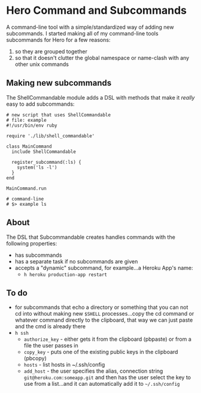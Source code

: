 
# Hero Command and Subcommands

A command-line tool with a simple/standardized way of adding new subcommands.  I
started making all of my command-line tools subcommands for Hero for a few
reasons:

1. so they are grouped together
2. so that it doesn't clutter the global namespace or name-clash with any other
   unix commands

## Making new subcommands

The ShellCommandable module adds a DSL with methods that make it _really_ easy
to add subcommands:

```
# new script that uses ShellCommandable
# file: example
#!/usr/bin/env ruby

require './lib/shell_commandable'

class MainCommand
  include ShellCommandable

  register_subcommand(:ls) {
    system('ls -l')
  }
end

MainCommand.run

# command-line
# $> example ls
```

## About

The DSL that Subcommandable creates handles commands with the following
properties:

* has subcommands
* has a separate task if no subcommands are given
* accepts a "dynamic" subcommand, for example...a Heroku App's name:
  * `h heroku production-app restart`


## To do

- for subcommands that echo a directory or something that you can not cd into
  without making new `$SHELL` processes...copy the cd command or whatever
  command directly to the clipboard, that way we can just paste and the cmd is
  already there
- `h ssh`
  - `authorize_key` - either gets it from the clipboard (pbpaste) or from a file
    the user passes in
  - `copy_key` - puts one of the existing public keys in the clipboard (pbcopy)
  - `hosts` - list hosts in ~/.ssh/config
  - `add_host` - the user specifies the alias, connection string
    `git@heroku.com:someapp.git` and then has the user select the key to use
    from a list...and it can automatically add it to `~/.ssh/config`


